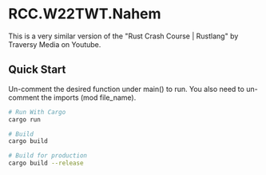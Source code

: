 # RCC.W22TWT.Nahem

This is a very similar version of the "Rust Crash Course | Rustlang" by Traversy Media on Youtube.

## Quick Start
Un-comment the desired function under main() to run. You also need to un-comment the imports (mod file_name).

``` bash
# Run With Cargo
cargo run

# Build
cargo build

# Build for production
cargo build --release
```
